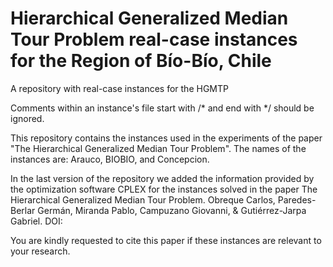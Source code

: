 # Hierarchical Generalized Median Tour Problem real-case instances for the Region of Bío-Bío, Chile

A repository with real-case instances for the HGMTP

Comments within an instance's file start with /* and end with */ should be ignored.

This repository contains the instances used in the experiments of the paper "The Hierarchical Generalized Median Tour Problem". The names of the instances are: Arauco, BIOBIO, and Concepcion.

In the last version of the repository we added the information provided by the optimization software CPLEX for the instances solved in the paper The Hierarchical Generalized Median Tour Problem. Obreque Carlos, Paredes-Berlar Germán, Miranda Pablo, Campuzano Giovanni, & Gutiérrez-Jarpa Gabriel. DOI:

You are kindly requested to cite this paper if these instances are relevant to your research.
